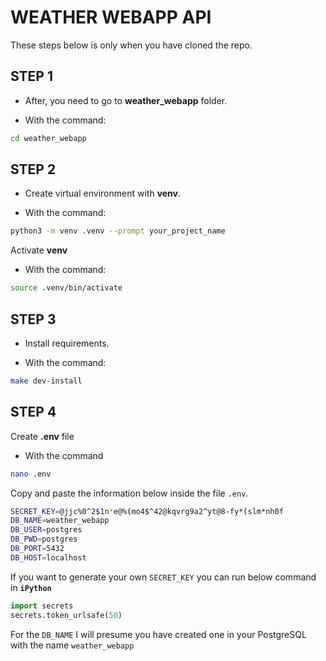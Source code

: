 # WEATHER WEBAPP API

These steps below is only when you have cloned the repo.

## **STEP 1**

- After, you need to go to  **weather_webapp** folder.

- With the command:

```bash
cd weather_webapp
```

## **STEP 2**

- Create virtual environment with **venv**.

- With the command:
```bash
python3 -m venv .venv --prompt your_project_name
```

Activate **venv**

- With the command:

```bash
source .venv/bin/activate
```

## **STEP 3**

- Install requirements.

- With the command:

```bash
make dev-install
```


## **STEP 4**

Create **.env** file

- With the command

```bash
nano .env
```
Copy and paste the information below inside the file `.env`.

```bash
SECRET_KEY=@jjc%0^2$1n*e@%(mo4$^42@kqvrg9a2^yt@8-fy*(slm*nh0f
DB_NAME=weather_webapp        
DB_USER=postgres
DB_PWD=postgres
DB_PORT=5432
DB_HOST=localhost
```
If you want to generate your own `SECRET_KEY` you can run below command in **`iPython`**

```py
import secrets
secrets.token_urlsafe(50)
```

For the `DB_NAME` I will presume you have created one in your PostgreSQL with the name `weather_webapp`
